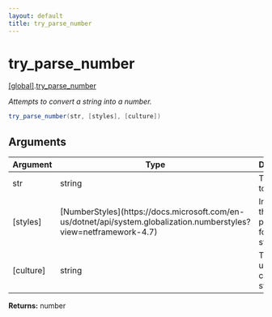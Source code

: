 ```yaml
---
layout: default
title: try_parse_number
---
```


# try_parse_number

[\[global\]]({{site.baseurl}}/docs/).[try_parse_number]({{site.baseurl}}/docs/try_parse_number/)

_Attempts to convert a string into a number._

```cs
try_parse_number(str, [styles], [culture])
```

## Arguments

<table>
  <col width="15%">
  <col width="15%">
  <thead>
    <tr>
      <th>Argument</th>
      <th>Type</th>
      <th>Description</th>
    </tr>
  </thead>
  <tbody>
    <tr>
      <td>str</td>
      <td>string</td>
      <td>The string to convert.</td>
    </tr>
    <tr>
      <td>[styles]</td>
      <td>[NumberStyles](https://docs.microsoft.com/en-us/dotnet/api/system.globalization.numberstyles?view=netframework-4.7)</td>
      <td>Indicates the permitted format of str.</td>
    </tr>
    <tr>
      <td>[culture]</td>
      <td>string</td>
      <td>The culture used to convert the string.</td>
    </tr>
  </tbody>
</table>

**Returns:** number
